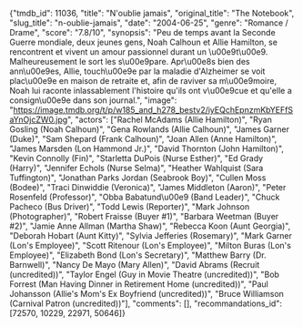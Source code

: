 {"tmdb_id": 11036, "title": "N'oublie jamais", "original_title": "The Notebook", "slug_title": "n-oublie-jamais", "date": "2004-06-25", "genre": "Romance / Drame", "score": "7.8/10", "synopsis": "Peu de temps avant la Seconde Guerre mondiale, deux jeunes gens, Noah Calhoun et Allie Hamilton, se rencontrent et vivent un amour passionnel durant un \u00e9t\u00e9. Malheureusement le sort les s\u00e9pare. Apr\u00e8s bien des ann\u00e9es, Allie, touch\u00e9e par la maladie d'Alzheimer se voit plac\u00e9e en maison de retraite et, afin de raviver sa m\u00e9moire, Noah lui raconte inlassablement l'histoire qu'ils ont v\u00e9cue et qu'elle a consign\u00e9e dans son journal.", "image": "https://image.tmdb.org/t/p/w185_and_h278_bestv2/iyEQchEpnzmKbYEFfSaYnOjcZW0.jpg", "actors": ["Rachel McAdams (Allie Hamilton)", "Ryan Gosling (Noah Calhoun)", "Gena Rowlands (Allie Calhoun)", "James Garner (Duke)", "Sam Shepard (Frank Calhoun)", "Joan Allen (Anne Hamilton)", "James Marsden (Lon Hammond Jr.)", "David Thornton (John Hamilton)", "Kevin Connolly (Fin)", "Starletta DuPois (Nurse Esther)", "Ed Grady (Harry)", "Jennifer Echols (Nurse Selma)", "Heather Wahlquist (Sara Tuffington)", "Jonathan Parks Jordan (Seabrook Boy)", "Cullen Moss (Bodee)", "Traci Dinwiddie (Veronica)", "James Middleton (Aaron)", "Peter Rosenfeld (Professor)", "Obba Babatund\u00e9 (Band Leader)", "Chuck Pacheco (Bus Driver)", "Todd Lewis (Reporter)", "Mark Johnson (Photographer)", "Robert Fraisse (Buyer #1)", "Barbara Weetman (Buyer #2)", "Jamie Anne Allman (Martha Shaw)", "Rebecca Koon (Aunt Georgia)", "Deborah Hobart (Aunt Kitty)", "Sylvia Jefferies (Rosemary)", "Mark Garner (Lon's Employee)", "Scott Ritenour (Lon's Employee)", "Milton Buras (Lon's Employee)", "Elizabeth Bond (Lon's Secretary)", "Matthew Barry (Dr. Barnwell)", "Nancy De Mayo (Mary Allen)", "David Abrams (Recruit (uncredited))", "Taylor Engel (Guy in Movie Theatre (uncredited))", "Bob Forrest (Man Having Dinner in Retirement Home (uncredited))", "Paul Johansson (Allie's Mom's Ex Boyfriend (uncredited))", "Bruce Williamson (Carnival Patron (uncredited))"], "comments": [], "recommandations_id": [72570, 10229, 22971, 50646]}